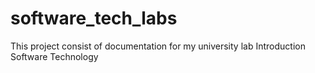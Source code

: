 # software_tech_labs
This project consist of documentation for my university lab Introduction Software Technology 
